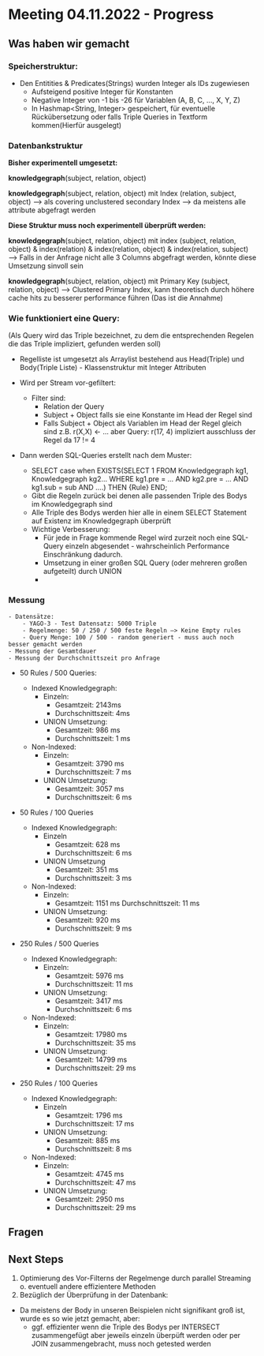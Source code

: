 # Meeting 04.11.2022 - Progress

## Was haben wir gemacht

### Speicherstruktur:
- Den Entitities & Predicates(Strings) wurden Integer als IDs zugewiesen
    - Aufsteigend positive Integer für Konstanten
    - Negative Integer von -1 bis -26 für Variablen (A, B, C, ..., X, Y, Z)
    - In Hashmap<String, Integer> gespeichert, für eventuelle Rückübersetzung oder falls Triple Queries in Textform kommen(Hierfür ausgelegt)

### Datenbankstruktur
**Bisher experimentell umgesetzt:**

**knowledgegraph**(subject, relation, object)

**knowledgegraph**(subject, relation, object) mit Index (relation, subject, object) —> als covering unclustered secondary Index --> da meistens alle attribute abgefragt werden

**Diese Struktur muss noch experimentell überprüft werden:**

**knowledgegraph**(subject, relation, object) mit index (subject, relation, object) & index(relation) & index(relation, object) & index(relation, subject) —> Falls in der Anfrage nicht alle 3 Columns abgefragt werden, könnte diese Umsetzung sinvoll sein

**knowledgegraph**(subject, relation, object) mit Primary Key (subject, relation, object) —> Clustered Primary Index, kann theoretisch durch höhere cache hits zu besserer performance führen (Das ist die Annahme)

### Wie funktioniert eine Query:
(Als Query wird das Triple bezeichnet, zu dem die entsprechenden Regelen die das Triple impliziert, gefunden werden soll)

- Regelliste ist umgesetzt als Arraylist bestehend aus Head(Triple) und Body(Triple Liste) - Klassenstruktur mit Integer Attributen
- Wird per Stream vor-gefiltert:
    - Filter sind:
      - Relation der Query
      - Subject + Object falls sie eine Konstante im Head der Regel sind
      - Falls Subject + Object als Variablen im Head der Regel gleich sind z.B. r(X,X) <- ... aber Query: r(17, 4) impliziert ausschluss der Regel da 17 != 4

- Dann werden SQL-Queries erstellt nach dem Muster:
    - SELECT case when EXISTS(SELECT 1 FROM Knowledgegraph kg1, Knowledgegraph kg2… WHERE kg1.pre = … AND kg2.pre = … AND kg1.sub = sub AND ….) THEN {Rule} END;
    - Gibt die Regeln zurück bei denen alle passenden Triple des Bodys im Knowledgegraph sind
    - Alle Triple des Bodys werden hier alle in einem SELECT Statement auf Existenz im Knowledgegraph überprüft
    - Wichtige Verbesserung:
      - Für jede in Frage kommende Regel wird zurzeit noch eine SQL-Query einzeln abgesendet - wahrscheinlich Performance Einschränkung dadurch.
      - Umsetzung in einer großen SQL Query (oder mehreren großen aufgeteilt) durch UNION
      - 
### Messung

    - Datensätze:
        - YAGO-3 - Test Datensatz: 5000 Triple
        - Regelmenge: 50 / 250 / 500 feste Regeln —> Keine Empty rules
        - Query Menge: 100 / 500 - random generiert - muss auch noch besser gemacht werden
    - Messung der Gesamtdauer
    - Messung der Durchschnittszeit pro Anfrage

- 50 Rules / 500 Queries:

    - Indexed Knowledgegraph:
      - Einzeln:
          - Gesamtzeit: 2143ms
          - Durchschnittszeit: 4ms
      - UNION Umsetzung:
        - Gesamtzeit: 986 ms
        - Durchschnittszeit: 1 ms
    - Non-Indexed:
      - Einzeln:
          - Gesamtzeit: 3790 ms
          - Durchschnittszeit: 7 ms
      - UNION Umsetzung:
        - Gesamtzeit: 3057 ms
        - Durchschnittszeit: 6 ms


- 50 Rules / 100 Queries
    - Indexed Knowledgegraph:
      - Einzeln
          - Gesamtzeit: 628 ms
          - Durchschnittszeit: 6 ms
      - UNION Umsetzung
        - Gesamtzeit: 351 ms
        - Durchschnittszeit: 3 ms
    - Non-Indexed:
      - Einzeln:
          - Gesamtzeit: 1151 ms
            Durchschnittszeit: 11 ms
      - UNION Umsetzung:
        - Gesamtzeit: 920 ms
        - Durchschnittszeit: 9 ms

- 250 Rules / 500 Queries
    - Indexed Knowledgegraph:
      - Einzeln:
          - Gesamtzeit: 5976 ms
          - Durchschnittszeit: 11 ms
      - UNION Umsetzung:
        - Gesamtzeit: 3417 ms
        - Durchschnittszeit: 6 ms
    - Non-Indexed:
      - Einzeln:
          - Gesamtzeit: 17980 ms
          - Durchschnittszeit: 35 ms
      - UNION Umsetzung:
        - Gesamtzeit: 14799 ms
        - Durchschnittszeit: 29 ms

- 250 Rules / 100 Queries
    - Indexed Knowledgegraph:
      - Einzeln
          - Gesamtzeit: 1796 ms
          - Durchschnittszeit: 17 ms
      - UNION Umsetzung:
        - Gesamtzeit: 885 ms
        - Durchschnittszeit: 8 ms
    - Non-Indexed:
      - Einzeln:
          - Gesamtzeit: 4745 ms
          - Durchschnittszeit: 47 ms
      - UNION Umsetzung:
        - Gesamtzeit: 2950 ms
        - Durchschnittszeit: 29 ms

## Fragen

## Next Steps

1. Optimierung des Vor-Filterns der Regelmenge durch parallel Streaming o. eventuell andere effizientere Methoden 
2. Bezüglich der Überprüfung in der Datenbank:
  - Da meistens der Body in unseren Beispielen nicht signifikant groß ist, wurde es so wie jetzt gemacht, aber:
    - ggf. effizienter wenn die Triple des Bodys per INTERSECT zusammengefügt aber jeweils einzeln überpüft werden oder per JOIN zusammengebracht, muss noch getested werden
